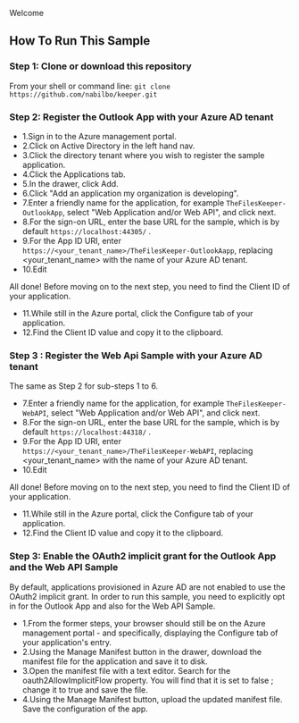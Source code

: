 Welcome

## How To Run This Sample



### Step 1: Clone or download this repository
From your shell or command line:  `git clone https://github.com/nabilbo/keeper.git`


### Step 2: Register the Outlook App with your Azure AD tenant

* 1.Sign in to the Azure management portal.
* 2.Click on Active Directory in the left hand nav.
* 3.Click the directory tenant where you wish to register the sample application.
* 4.Click the Applications tab.
* 5.In the drawer, click Add.
* 6.Click "Add an application my organization is developing".
* 7.Enter a friendly name for the application, for example `TheFilesKeeper-OutlookApp`, select "Web Application and/or Web API", and click next.
* 8.For the sign-on URL, enter the base URL for the sample, which is by default  `https://localhost:44305/` .
* 9.For the App ID URI, enter  `https://<your_tenant_name>/TheFilesKeeper-OutlookAapp`, replacing  <your_tenant_name>  with the name of your Azure AD tenant.
* 10.Edit 

All done! Before moving on to the next step, you need to find the Client ID of your application.
* 11.While still in the Azure portal, click the Configure tab of your application.
* 12.Find the Client ID value and copy it to the clipboard.


### Step 3 : Register the Web Api Sample with your Azure AD tenant

The same as Step 2 for sub-steps 1 to 6.
* 7.Enter a friendly name for the application, for example `TheFilesKeeper-WebAPI`, select "Web Application and/or Web API", and click next.
* 8.For the sign-on URL, enter the base URL for the sample, which is by default  `https://localhost:44318/` .
* 9.For the App ID URI, enter  `https://<your_tenant_name>/TheFilesKeeper-WebAPI`, replacing  <your_tenant_name>  with the name of your Azure AD tenant.
* 10.Edit 

All done! Before moving on to the next step, you need to find the Client ID of your application.
* 11.While still in the Azure portal, click the Configure tab of your application.
* 12.Find the Client ID value and copy it to the clipboard.


### Step 3: Enable the OAuth2 implicit grant for the Outlook App and the Web API Sample
By default, applications provisioned in Azure AD are not enabled to use the OAuth2 implicit grant. In order to run this sample, you need to explicitly opt in for the Outlook App and also for the Web API Sample.

* 1.From the former steps, your browser should still be on the Azure management portal - and specifically, displaying the Configure tab of your application's entry.
* 2.Using the Manage Manifest button in the drawer, download the manifest file for the application and save it to disk.
* 3.Open the manifest file with a text editor. Search for the  oauth2AllowImplicitFlow  property. You will find that it is set to  false ; change it to  true  and save the file.
* 4.Using the Manage Manifest button, upload the updated manifest file. Save the configuration of the app.
